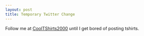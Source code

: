 ```yaml
---
layout: post
title: Temporary Twitter Change
---
```


Follow me at [CoolTShirts2000](http://www.twitter.com/cooltshirts2000) until I get bored of posting tshirts.